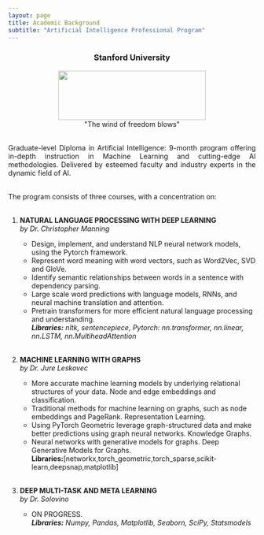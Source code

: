 ```yaml
---
layout: page
title: Academic Background
subtitle: "Artificial Intelligence Professional Program"
---
```

<center>
<h3>Stanford University</h3>
<figure>
  <img src="https://logodownload.org/wp-content/uploads/2021/04/stanford-university-logo.png" 
width = "300" height ="100"/>
  <figcaption>"The wind of freedom blows"</figcaption>
</figure>
</center>


<div style='text-align: justify;'>
<br/>Graduate-level Diploma in Artificial Intelligence: 9-month program offering in-depth instruction in Machine Learning and cutting-edge AI methodologies. Delivered by esteemed faculty and industry experts in the dynamic field of AI.<br/><br/>

The program consists of three courses, with a concentration on:<br/><br/></div>

1. **NATURAL LANGUAGE PROCESSING WITH DEEP LEARNING<br>**
    *by Dr. Christopher Manning*
    - Design, implement, and understand NLP neural network models, using the Pytorch framework.
    - Represent word meaning with word vectors, such as Word2Vec, SVD and GloVe.
    - Identify semantic relationships between words in a sentence with dependency parsing.
    - Large scale word predictions with language models, RNNs, and neural machine translation and attention.
    - Pretrain transformers for more efficient natural language processing and understanding.<br>
    ***Libraries:** nltk, sentencepiece, Pytorch: nn.transformer, nn.linear, nn.LSTM, nn.MultiheadAttention*<br/><br/>

2. **MACHINE LEARNING WITH GRAPHS<br>**
    *by Dr. Jure Leskovec*
    - More accurate machine learning models by underlying relational structures of your data. Node and edge embeddings and classification.
    - Traditional methods for machine learning on graphs, such as node embeddings and PageRank. Representation Learning.
    - Using PyTorch Geometric leverage graph-structured data and make better predictions using graph neural networks. Knowledge Graphs.
    - Neural networks with generative models for graphs. Deep Generative Models for Graphs.<br/>
    **Libraries:**[networkx,torch_geometric,torch_sparse,scikit-learn,deepsnap,matplotlib]<br/><br/>

    
       

3. **DEEP MULTI-TASK AND META LEARNING<br>**
    *by Dr. Solovino*
    - ON PROGRESS. <br>
    ***Libraries:** Numpy, Pandas, Matplotlib, Seaborn, SciPy, Statsmodels*<br/><br/>